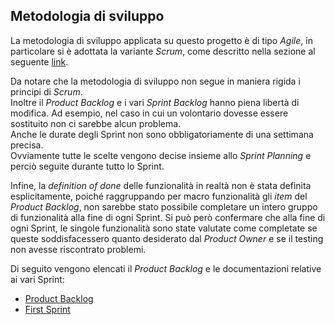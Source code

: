 ## Metodologia di sviluppo

La metodologia di sviluppo applicata su questo progetto è di tipo _Agile_, in particolare si è adottata la variante _Scrum_,
come descritto nella sezione al seguente [link](../2-development-process/index.md).

Da notare che la metodologia di sviluppo non segue in maniera rigida i principi di _Scrum_.\
Inoltre il _Product Backlog_ e i vari _Sprint Backlog_ hanno piena libertà di modifica.
Ad esempio, nel caso in cui un volontario dovesse essere sostituito non ci sarebbe alcun problema.\
Anche le durate degli Sprint non sono obbligatoriamente di una settimana precisa.\
Ovviamente tutte le scelte vengono decise insieme allo _Sprint Planning_ e perciò seguite durante tutto lo Sprint.

Infine, la _definition of done_ delle funzionalità in realtà non è stata definita esplicitamente, poiché raggruppando 
per macro funzionalità gli _item_ del _Product Backlog_, non sarebbe stato possibile completare un intero gruppo di 
funzionalità alla fine di ogni Sprint.
Si può però confermare che alla fine di ogni Sprint, le singole funzionalità sono state valutate come completate se 
queste soddisfacessero quanto desiderato dal _Product Owner_ e se il testing non avesse riscontrato problemi.

Di seguito vengono elencati il _Product Backlog_ e le documentazioni relative ai vari Sprint:
- [Product Backlog](product-backlog.xlsx)
- [First Sprint](first-sprint.md)
